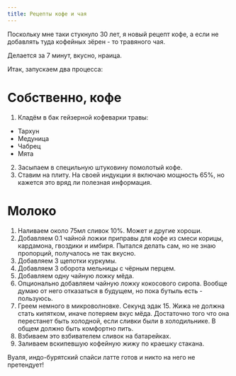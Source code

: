 ```yaml
---
title: Рецепты кофе и чая
---
```


Поскольку мне таки стукнуло 30 лет, я новый рецепт кофе, а если не добавлять туда кофейных зёрен - то травяного чая.

Делается за 7 минут, вкусно, нраица.

Итак, запускаем два процесса:

# Собственно, кофе

1. Кладём в бак гейзерной кофеварки травы:
  - Тархун
  - Медуница
  - Чабрец
  - Мята
2. Засыпаем в специльную штуковину помолотый кофе.
3. Ставим на плиту. На своей индукции я включаю мощность 65%, но кажется это вряд ли полезная информация.

# Молоко

1. Наливаем около 75мл сливок 10%. Может и другие хороши.
2. Добавляем 0.1 чайной ложки приправы для кофе из смеси корицы, кардамона, гвоздики и имбиря. Пытался делать сам, но не знаю пропорций, получалось не так вкусно.
3. Добавляем 3 щепотки куркумы.
4. Добавляем 3 оборота мельницы с чёрным перцем.
5. Добавляем одну чайную ложку мёда.
6. Опционально добавляем чайную ложку кокосового сиропа. Вообще думаю от него отказаться в будущем, но пока бутыль есть - пользуюсь.
7. Греем немного в микроволновке. Секунд эдак 15. Жижа не должна стать кипятком, иначе потеряем вкус мёда. Достаточно того что она перестанет быть холодной, если сливки были в холодильнике. В общем должно быть комфортно пить.
8. Взбиваем это взбивателем сливок на батарейках.
9. Заливаем вскипевшую кофейную жижу по краешку стакана.

Вуаля, индо-бурятский спайси латте готов и никто на него не претендует!
